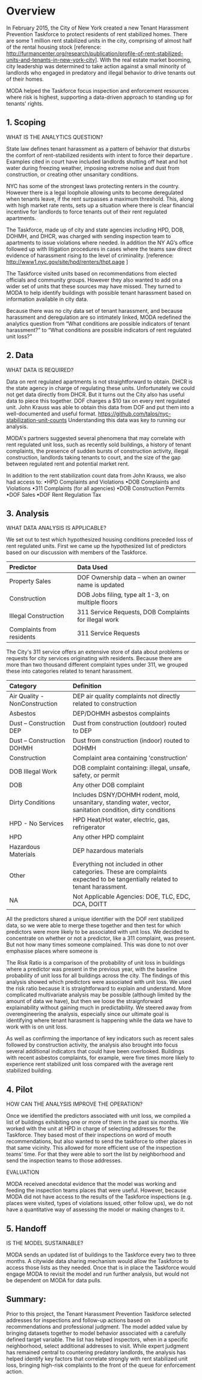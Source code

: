 # Overview

In February 2015, the City of New York created a new Tenant Harassment Prevention Taskforce to protect residents of rent stabilized homes. There are some 1 million rent stabilized units in the city, comprising of almost half of the rental housing stock [reference: http://furmancenter.org/research/publication/profile-of-rent-stabilized-units-and-tenants-in-new-york-city]. With the real estate market booming, city leadership was determined to take action against a small minority of landlords who engaged in predatory and illegal behavior to drive tenants out of their homes.

MODA helped the Taskforce focus inspection and enforcement resources where risk is highest, supporting a data-driven approach to standing up for tenants' rights.

## 1. Scoping

WHAT IS THE ANALYTICS QUESTION?

State law defines tenant harassment as a pattern of behavior that disturbs the comfort of rent-stabilized residents with intent to force their departure . Examples cited in court have included landlords shutting off heat and hot water during freezing weather, imposing extreme noise and dust from construction, or creating other unsanitary conditions. 

NYC has some of the strongest laws protecting renters in the country. However there is a legal loophole allowing units to become deregulated when tenants leave, if the rent surpasses a maximum threshold. This, along with high market rate rents, sets up a situation where there is clear financial incentive for landlords to force tenants out of their rent regulated apartments.  

The Taskforce, made up of city and state agencies including HPD, DOB, DOHMH, and DHCR, was charged with sending inspection team to apartments to issue violations where needed. In addition the NY AG’s office followed up with litigation procedures in cases where the teams saw direct evidence of harassment rising to the level of criminality. [reference: http://www1.nyc.gov/site/hpd/renters/thpt.page ]

The Taskforce visited units based on recommendations from elected officials and community groups. However they also wanted to add on a wider set of units that these sources may have missed. They turned to MODA to help identify buildings with possible tenant harassment based on information available in city data.

Because there was no city data set of tenant harassment, and because harassment and deregulation are so intimately linked, MODA redefined the analytics question from “What conditions are possible indicators of tenant harassment?” to “What conditions are possible indicators of rent regulated unit loss?”
  

## 2. Data

WHAT DATA IS REQUIRED?

Data on rent regulated apartments is not straightforward to obtain. DHCR is the state agency in charge of regulating these units. Unfortunately we could not get data directly from DHCR. But it turns out the City also has useful data to piece this together. DOF charges a $10 tax on every rent regulated unit. John Krauss was able to obtain this data from DOF and put them into a well-documented and useful format.  https://github.com/talos/nyc-stabilization-unit-counts
Understanding this data was key to running our analysis.

MODA's partners suggested several phenomena that may correlate with rent regulated unit loss, such as recently sold buildings, a history of tenant complaints, the presence of sudden bursts of construction activity, illegal construction, landlords taking tenants to court, and the size of the gap between regulated rent and potential market rent.

In addition to the rent stabilization count data from John Krauss, we also had access to:
•HPD Complaints and Violations
•DOB Complaints and Violations
•311 Complaints (for all agencies)
•DOB Construction Permits 
•DOF Sales
•DOF Rent Regulation Tax

## 3. Analysis

WHAT DATA ANALYSIS IS APPLICABLE?

We set out to test which hypothesized housing conditions preceded loss of rent regulated units. First we came up the hypothesized list of predictors based on our discussion with members of the Taskforce.

|  Predictor |  Data Used |
|:---|:---|
| Property Sales  | DOF Ownership data – when an owner name is updated  |
| Construction  | DOB Jobs filing, type alt 1-3, on multiple floors  |
| Illegal Construction  | 311 Service Requests, DOB Complaints for illegal work  |
| Complaints from residents  | 311 Service Requests  |

 
The City's 311 service offers an extensive store of data about problems or requests for city services originating with residents. Because there are more than two thousand different complaint types under 311, we grouped these into categories related to tenant harassment.

| Category | Definition |
|:---|:---|
|Air Quality - NonConstruction|	DEP air quality complaints not directly related to construction|
|Asbestos| DEP/DOHMH asbestos complaints|
|Dust – Construction DEP|	Dust from construction (outdoor) routed to DEP|
|Dust – Construction DOHMH|	Dust from construction (indoor) routed to DOHMH|
|Construction|	Complaint area containing 'construction'|
|DOB Illegal Work|	DOB complaint containing: illegal, unsafe, safety, or permit|
|DOB| 	Any other DOB complaint|
|Dirty Conditions|	Includes DSNY/DOHMH rodent, mold, unsanitary, standing water, vector, sanitation condition, dirty conditions|
|HPD - No Services|	HPD Heat/Hot water, electric, gas, refrigerator|
|HPD|	Any other HPD complaint|
|Hazardous Materials|	DEP hazardous materials|
|Other|	Everything not included in other categories. These are complaints expected to be tangentially related to tenant harassment.|
|NA|	Not Applicable Agencies:  DOE, TLC, EDC, DCA, DOITT |


All the predictors shared a unique identifier with the DOF rent stabilized data, so we were able to merge these together and then test for which predictors were more likely to be associated with unit loss. We decided to concentrate on whether or not a predictor, like a 311 complaint, was present. But not how many times someone complained. This was done to not over emphasise places where someone is 

The Risk Ratio is a comparison of the probability of unit loss in buildings where a predictor was present in the previous year, with the baseline probability of unit loss for all buildings across the city. The findings of this analysis showed which predictors were associated with unit loss. We used the risk ratio because it is straightforward to explain and understand. More complicated multivariate analysis may be possible (although limited by the amount of data we have), but then we loose the straignforward explainability without gaining much in predictability. We steered away from overengineering the analysis, especially since our ultimate goal is identifying where tenant harasment is happening while the data we have to work with is on unit loss.

As well as confirming the importance of key indicators such as recent sales followed by construction activity, the analysis also brought into focus several additional indicators that could have been overlooked. Buildings with recent asbestos complaints, for example, were five times more likely to experience rent stabilized unit loss compared with the average rent stabilized building. 

## 4. Pilot

HOW CAN THE ANALYSIS IMPROVE THE OPERATION?

Once we identified the predictors associated with unit loss, we compiled a list of buildings exhibiting one or more of them in the past six months. We worked with the unit at HPD in charge of selecting addresses for the Taskforce. They based most of their inspections on word of mouth recommendations, but also wanted to send the taskforce to other places in that same vicinity. This allowed for more efficient use of the inspection teams’ time. For that they were able to sort the list by neighborhood and send the inspection teams to those addresses.

EVALUATION

MODA received anecdotal evidence that the model was working and feeding the inspection teams places that were useful. However, because MODA did not have access to the results of the Taskforce inspections (e.g. places were visited, types of violations issued, other follow ups), we do not have a quantitative way of assessing the model or making changes to it.

## 5. Handoff

IS THE MODEL SUSTAINABLE?

MODA sends an updated list of buildings to the Taskforce every two to three months. A citywide data sharing mechanism would allow the Taskforce to access those lists as they needed. Once that is in place the Taskforce would engage MODA to revisit the model and run further analysis, but would not be dependent on MODA for data pulls.

## Summary:

Prior to this project, the Tenant Harassment Prevention Taskforce selected addresses for inspections and follow-up actions based on recommendations and professional judgment. The model added value by bringing datasets together to model behavior associated with a carefully defined target variable. The list has helped inspectors, when in a specific neighborhood, select additional addresses to visit. While expert judgment has remained central to countering predatory landlords, the analysis has helped identify key factors that correlate strongly with rent stabilized unit loss, bringing high-risk complaints to the front of the queue for enforcement action.
